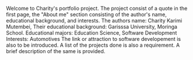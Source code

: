 Welcome to Charity's portfolio project. 
The project consist of a quote in the first page, the "About me" section consisting of the author's name, educational background, and interests. 
The authors name: Charity Karimi Mutembei,
Their educational background: Garisssa University, Moringa School.
Educational majors: Education Science, Software Development
Interests: Automotives
The link or attraction to software developement is also to be introduced. 
A list of the projects done is also a requirement. 
A brief description of the same is provided. 
